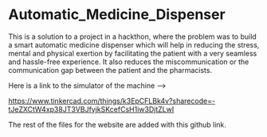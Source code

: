 # Automatic_Medicine_Dispenser

This is a solution to a project in a hackthon, where the problem was to build a smart automatic medicine dispenser which will help in reducing the stress, mental and physical exertion by facilitating the patient with a very seamless and hassle-free experience. It also reduces the miscommunication or the communication gap between the patient and the pharmacists.


Here is a link to the simulator of the machine -->

https://www.tinkercad.com/things/k3EpCFLBk4v?sharecode=-tJeZXCtW4xp38JT3VBJfyjkSKcefCsH1iw3DjtZLwI


The rest of the files for the website are added with this github link.
